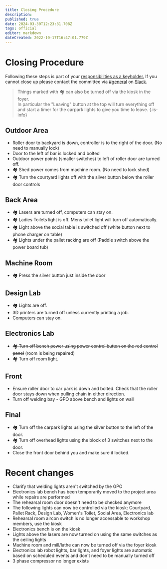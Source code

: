 ```yaml
---
title: Closing Procedure
description: 
published: true
date: 2024-03-30T12:23:31.708Z
tags: official
editor: markdown
dateCreated: 2022-10-17T16:47:01.779Z
---
```


# Closing Procedure

Following these steps is part of your [responsibilities as a keyholder.](/docs/committee/keyholder_responsibilities) If you cannot close up please contact the committee via [\#general](slack://channel?team=T0LQE2JNR&id=C0LQBEQ2Y) on [Slack](https://perart.io/slack).

> Things marked with 🏘️ can also be turned off via the kiosk in the foyer.<br>In particular the "Leaving" button at the top will turn everything off and start a timer for the carpark lights to give you time to leave.
{.is-info}

## Outdoor Area

* Roller door to backyard is down, controller is to the right of the door. (No need to manually lock)
* Door to the left of bar is locked and bolted
* Outdoor power points (smaller switches) to left of roller door are turned off.
* 🏘️ Shed power comes from machine room. (No need to lock shed)
* 🏘️ Turn the courtyard lights off with the silver button below the roller door controls

## Back Area

* 🏘️ Lasers are turned off, computers can stay on.
* 🏘️ Ladies Toilets light is off. Mens toilet light will turn off automatically.
* 🏘️ Light above the social table is switched off (white button next to phone charger on table)
* 🏘️ Lights under the pallet racking are off (Paddle switch above the power board tub)

## Machine Room

* 🏘️ Press the silver button just inside the door

## Design Lab

* 🏘️ Lights are off.
* 3D printers are turned off unless currently printing a job.
* Computers can stay on.

## Electronics Lab

* ~~🏘️ Turn off bench power using power control button on the red control panel~~ (room is being repaired)
* 🏘️ Turn off room light.

## Front

* Ensure roller door to car park is down and bolted. Check that the roller door stays down when pulling chain in either direction.
* Turn off welding bay - GPO above bench and lights on wall

## Final

* 🏘️ Turn off the carpark lights using the silver button to the left of the door.
* 🏘️ Turn off overhead lights using the block of 3 switches next to the door.
* Close the front door behind you and make sure it locked.

# Recent changes

* Clarify that welding lights aren't switched by the GPO
* Electronics lab bench has been temporarily moved to the project area while repairs are performed
* The rehearsal room door doesn't need to be checked anymore
* The following lights can now be controlled via the kiosk: Courtyard, Pallet Rack, Design Lab, Women's Toilet, Social Area, Electronics lab
* Rehearsal room aircon switch is no longer accessable to workshop members, use the kiosk
* Electronics bench is on the kiosk
* Lights above the lasers are now turned on using the same switches as the ceiling lights
* Machine room and mill/lathe can now be turned off via the foyer kiosk
* Electronics lab robot lights, bar lights, and foyer lights are automatic based on scheduled events and don't need to be manually turned off
* 3 phase compressor no longer exists